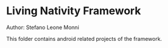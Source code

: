 Living Nativity Framework
=========================

Author: Stefano Leone Monni


This folder contains android related projects of the framework.

